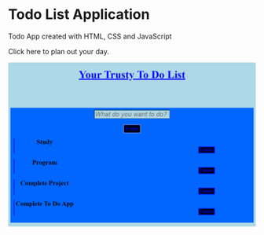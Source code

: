 # Todo List Application

Todo App created with HTML, CSS and JavaScript

Click here to plan out your day.

![TodoApp](https://github.com/jbri91/todo_list_app/blob/master/To%20Do%20App.png?raw=true)

